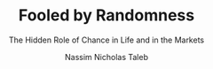 ---
href: https://www.goodreads.com/book/show/38315.Fooled_by_Randomness?from_search=true&from_srp=true&qid=6VJqZRvKnP&rank=1
title: Fooled by Randomness
subtitle: The Hidden Role of Chance in Life and in the Markets
description: This book helps you see directly into the heart of human bias, helping us understand the shortcuts -- and shortcomings -- of the human brain that lead us to allow randomness to fool us into taking unreasonable courses of action. A must read. 
author: Nassim Nicholas Taleb
rating: 4
src: /uploads/fooled-by-randomness.jpg
---